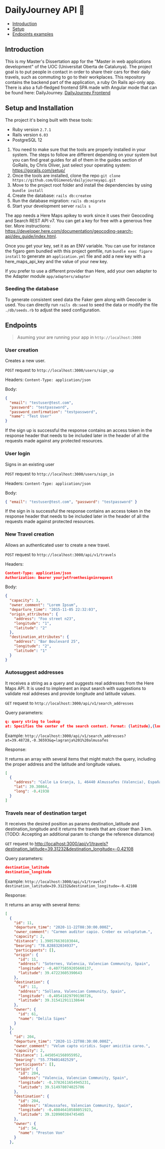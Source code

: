 # DailyJourney API 🚗

- [Introduction](#Introduction)
- [Setup](#Setup)
- [Endpoints examples](#Endpoints)

## Introduction

This is my Master's Dissertation app for the "Master in web applications development" of the UOC (Universitat Oberta de Catalunya).
The project goal is to put people in contact in order to share their cars for their daily travels, such as commuting to go to their workplaces.
This repository contains the backend part of the application, a ruby On Rails api-only app. There is also a full-fledged frontend SPA made with Angular mode that can be found here: DailyJourney. [DailyJourney Frontend](https://github.com/egimenos/dailyjourney)

## Setup and Installation

The project it's being built with these tools:

- Ruby version `2.7.1`
- Rails version `6.03`
- PostgreSQL 12

1. You need to make sure that the tools are properly installed in your system. The steps to follow are different depending on your system but you can find great guides for all of them in the guides section of GoRails, by Chris Oliver, just select your operating system: <https://gorails.com/setup/>
2. Once the tools are installed, clone the repo `git clone https://github.com/EGimenoS/dailyjourneyapi.git`
3. Move to the project root folder and install the dependencies by using `bundle install`
4. Create the database: `rails db:createe`
5. Run the database migration: `rails db:migrate`
6. Start your development server `rails s`

The app needs a Here Maps apikey to work since it uses their Geocoding and Search REST API v7. You can get a key for free with a generous free tier. More instructions: <https://developer.here.com/documentation/geocoding-search-api/dev_guide/index.html>.

Once you get your key, set it as an ENV variable. You can use for instance the figaro gem bundled with this project gemfile, run `bundle exec figaro install` to generate an `application.yml` file and add a new key with a here_maps_api_key and the value of your new key.

If you prefer to use a different provider than Here, add your own adapter to the Adapter module `app/adapters/adapter`

### Seeding the database

To generate consistent seed data the Faker gem along with Geocoder is used. You can directly run `rails db:seed` to seed the data or modify the file `./db/seeds.rb` to adjust the seed configuration.

## Endpoints

> Asuming your are running your app in `http://localhost:3000`

### User creation

Creates a new user.

`POST` request to `http://localhost:3000/users/sign_up`

Headers: `Content-Type: application/json`

Body:

```json
{
  "email": "testuser@test.com",
  "password": "testpassword",
  "password_confirmation": "testpassword",
  "name": "Test User"
}
```

If the sign up is successful the response contains an access token in the response header that needs to be included later in the header of all the requests made against any protected resources.

### User login

Signs in an existing user

`POST` request to `http://localhost:3000/users/sign_in`

Headers: `Content-Type: application/json`

Body:

```json
{ "email": "testuser@test.com", "password": "testpassword" }
```

If the sign in is successful the response contains an access token in the response header that needs to be included later in the header of all the requests made against protected resources.

### New Travel creation

Allows an authenticated user to create a new travel.

`POST` request to `http://localhost:3000/api/v1/travels`

Headers:

```json
Content-Type: application/json
Authorization: Bearer yourjwtfromthesigninrequest
```

Body:

```json
{
  "capacity": 3,
  "owner_comment": "Lorem Ipsum",
  "departure_time": "2015-11-05 22:32:03",
  "origin_attributes": {
    "address": "Foo street n23",
    "longitude": "1",
    "latitude": "2"
  },
  "destination_attributes": {
    "address": "Bar Boulevard 25",
    "longitude": "2",
    "latitude": "1"
  }
}
```

### Autosuggest addresses

It receives a string as a query and suggests real addresses from the Here Maps API. It is used to implement an input search with suggestions to validate real addreses and provide longitude and latitude values.

`GET` request to `http://localhost:3000/api/v1/search_addresses`

Query parameters:

```json
q: query string to lookup
at: Specifies the center of the search context. Format: {latitude},{longitude}
```

Example: `http://localhost:3000/api/v1/search_addresses?at=39.48728,-0.36593&q=lagranja%201%20almusafes`

Response:

It returns an array with several items that might match the query, including the proper address and the latitude and longitude values.

```json
[
  {
    "address": "Calle La Granja, 1, 46440 Almussafes (Valencia), España",
    "lat": 39.30864,
    "long": -0.41938
  }
]
```

### Travels near of destination target

It receives the desired position as params destination_latitude and destination_longitude and it returns the travels that are closer than 3 km. (TODO: Accepting an additional param to change the reference distamce)

`GET` request to <http://localhost:3000/api/v1/travels?destination_latitude=39.31232&destination_longitude=-0.42108>

Query parameters:

```json
destination_latitude
destination_longitude
```

Example: `http://localhost:3000/api/v1/travels?destination_latitude=39.31232&destination_longitude=-0.42108`

Response:

It returns an array with several items:

```json
[
  {
    "id": 11,
    "departure_time": "2020-11-22T08:30:00.000Z",
    "owner_comment": "Carmen auditor capio. Creber ex voluptatum.",
    "capacity": 2,
    "distance": 1.390576630103044,
    "bearing": "78.828832034937",
    "participants": [],
    "origin": {
      "id": 11,
      "address": "Soternes, Valencia, Valencian Community, Spain",
      "longitude": -0.40775859205660137,
      "latitude": 39.47223605390643
    },
    "destination": {
      "id": 11,
      "address": "Sollana, Valencian Community, Spain",
      "longitude": -0.40541829799190726,
      "latitude": 39.315412911138644
    },
    "owner": {
      "id": 61,
      "name": "Delila Sipes"
    }
  },
  {
    "id": 204,
    "departure_time": "2020-11-22T08:30:00.000Z",
    "owner_comment": "Velum capto viridis. Super amicitia careo.",
    "capacity": 2,
    "distance": 1.4450541568955952,
    "bearing": "55.779401482529",
    "participants": [],
    "origin": {
      "id": 204,
      "address": "Valencia, Valencian Community, Spain",
      "longitude": -0.3782611654945231,
      "latitude": 39.514978074025706
    },
    "destination": {
      "id": 204,
      "address": "Almussafes, Valencian Community, Spain",
      "longitude": -0.40846410588051923,
      "latitude": 39.320900384745485
    },
    "owner": {
      "id": 54,
      "name": "Preston Von"
    }
  },

```
